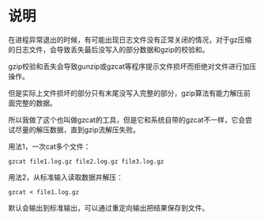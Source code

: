 说明
====

在进程异常退出的时候，有可能出现日志文件没有正常关闭的情况，对于gz压缩的日志文件，会导致丢失最后没写入的部分数据和gzip的校验和。

gzip校验和丢失会导致gunzip或gzcat等程序提示文件损坏而拒绝对文件进行加压操作。

但是实际上文件损坏的部分只有末尾没写入完整的部分，gzip算法有能力解压前面完整的数据。

所以我做了这个也叫做gzcat的工具，但是它和系统自带的gzcat不一样，它会尝试尽量的解压数据，直到gzip流解压失败。

用法1，一次cat多个文件：

```
gzcat file1.log.gz file2.log.gz file3.log.gz
```

用法2，从标准输入读取数据并解压：

```
gzcat < file1.log.gz
```

默认会输出到标准输出，可以通过重定向输出把结果保存到文件。

